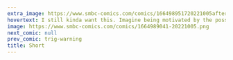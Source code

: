 ```yaml
---
extra_image: https://www.smbc-comics.com/comics/166498951720221005after.png
hovertext: I still kinda want this. Imagine being motivated by the possibility of disappointing an entire options market.
image: https://www.smbc-comics.com/comics/1664989041-20221005.png
next_comic: null
prev_comic: trig-warning
title: Short
---
```


